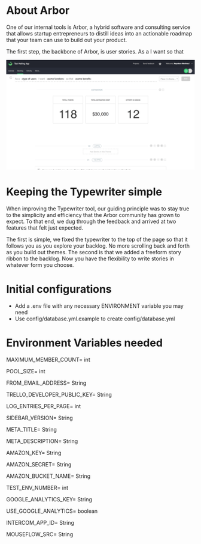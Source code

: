 About Arbor
=====================
One of our internal tools is Arbor, a hybrid software and consulting service that allows startup entrepreneurs to distill ideas into an actionable roadmap that your team can use to build out your product. 

The first step, the backbone of Arbor, is user stories. 
As a <Who> I want <What> so that <Why>
  
![](1_kJkz9Jd6guDOyiEDnGx0wg.gif)
  
Keeping the Typewriter simple
=====================
When improving the Typewriter tool, our guiding principle was to stay true to the simplicity and efficiency that the Arbor community has grown to expect. To that end, we dug through the feedback and arrived at two features that felt just expected.

The first is simple, we fixed the typewriter to the top of the page so that it follows you as you explore your backlog. No more scrolling back and forth as you build out themes. The second is that we added a freeform story ribbon to the backlog. Now you have the flexibility to write stories in whatever form you choose.

Initial configurations
=====================
- Add a .env file with any necessary ENVIRONMENT variable you may need
- Use config/database.yml.example to create config/database.yml

Environment Variables needed
============================
MAXIMUM_MEMBER_COUNT= int

POOL_SIZE= int

FROM_EMAIL_ADDRESS= String

TRELLO_DEVELOPER_PUBLIC_KEY= String

LOG_ENTRIES_PER_PAGE= int

SIDEBAR_VERSION= String

META_TITLE= String

META_DESCRIPTION= String

AMAZON_KEY= String

AMAZON_SECRET= String

AMAZON_BUCKET_NAME= String

TEST_ENV_NUMBER= int

GOOGLE_ANALYTICS_KEY= String

USE_GOOGLE_ANALYTICS= boolean

INTERCOM_APP_ID= String

MOUSEFLOW_SRC= String

